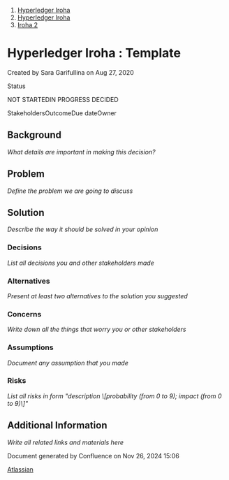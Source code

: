 1. [Hyperledger Iroha](index.html)
2. [Hyperledger Iroha](Hyperledger-Iroha_20873224.html)
3. [Iroha 2](Iroha-2_21012047.html)

# Hyperledger Iroha : Template

Created by Sara Garifullina on Aug 27, 2020

Status

NOT STARTEDIN PROGRESS DECIDED

StakeholdersOutcomeDue dateOwner

## Background

*What details are important in making this decision?*

## Problem

*Define the problem we are going to discuss*

## Solution

*Describe the way it should be solved in your opinion*

### Decisions

*List all decisions you and other stakeholders made*

### Alternatives

*Present at least two alternatives to the solution you suggested*

### Concerns

*Write down all the things that worry you or other stakeholders*

### Assumptions

*Document any assumption that you made*

### Risks

*List all risks in form "description \\\[probability (from 0 to 9); impact (from 0 to 9)\\]"*

## Additional Information

*Write all related links and materials here*

Document generated by Confluence on Nov 26, 2024 15:06

[Atlassian](http://www.atlassian.com/)

